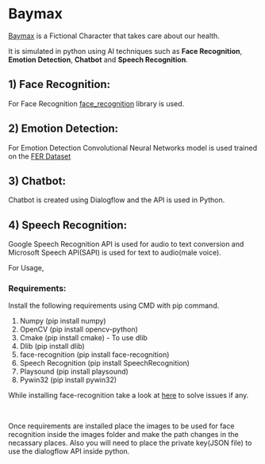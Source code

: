 # Baymax

<a href='https://en.wikipedia.org/wiki/Baymax'>Baymax</a> is a Fictional Character that takes care about our health.

It is simulated in python using AI techniques such as <b>Face Recognition</b>, <b>Emotion Detection</b>, <b>Chatbot</b> and <b>Speech Recognition</b>. 

## 1) Face Recognition:
  For Face Recognition <a href='https://github.com/ageitgey/face_recognition'>face_recognition</a> library is used.
  
## 2) Emotion Detection:
  For Emotion Detection Convolutional Neural Networks model is used trained on the <a href='https://www.kaggle.com/msambare/fer2013'>FER Dataset</a>
  
## 3) Chatbot:
  Chatbot is created using Dialogflow and the API is used in Python.<br>
  
## 4) Speech Recognition:
  Google Speech Recognition API is used for audio to text conversion and Microsoft Speech API(SAPI) is used for text to audio(male voice).

For Usage,<br>

### Requirements:
Install the following requirements using CMD with pip command.
1. Numpy (pip install numpy)
2. OpenCV (pip install opencv-python)
3. Cmake (pip install cmake) - To use dlib
4. Dlib (pip install dlib)
5. face-recognition (pip install face-recognition) 
6. Speech Recognition (pip install SpeechRecognition)
7. Playsound (pip install playsound)
8. Pywin32 (pip install pywin32)

While installing face-recognition take a look at <a href='https://github.com/ageitgey/face_recognition/issues/175#issue-257710508'>here</a> to solve issues if any.

<br>

Once requirements are installed place the images to be used for face recognition inside the images folder and make the path changes in the necassary places. Also you will need to place the private key(JSON file) to use the dialogflow API inside python.
